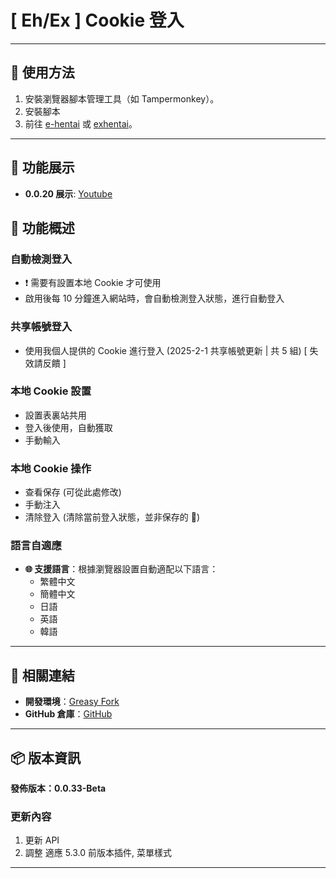 # **[ Eh/Ex ] Cookie 登入**

---

## **👻 使用方法**

1. 安裝瀏覽器腳本管理工具（如 Tampermonkey）。
2. 安裝腳本
3. 前往 [e-hentai](https://e-hentai.org/) 或 [exhentai](https://exhentai.org/)。

---

## **👀 功能展示**

- **0.0.20 展示**: [Youtube](https://www.youtube.com/watch?v=NOidYkgINY8)


## **📜 功能概述**

### **自動檢測登入**
- ❗️ 需要有設置本地 Cookie 才可使用
- 啟用後每 10 分鐘進入網站時，會自動檢測登入狀態，進行自動登入

### **共享帳號登入**
- 使用我個人提供的 Cookie 進行登入 (2025-2-1 共享帳號更新 | 共 5 組) [ 失效請反饋 ]

### **本地 Cookie 設置**
- 設置表裏站共用
- 登入後使用，自動獲取
- 手動輸入

### **本地 Cookie 操作**
- 查看保存 (可從此處修改)
- 手動注入
- 清除登入 (清除當前登入狀態，並非保存的 🍪)

### **語言自適應**
- **🌐 支援語言**：根據瀏覽器設置自動適配以下語言：
  - 繁體中文
  - 簡體中文
  - 日語
  - 英語
  - 韓語

---

## **🔗 相關連結**

- **開發環境**：[Greasy Fork](https://greasyfork.org/zh-TW/users/989635-canaan-hs)  
- **GitHub 倉庫**：[GitHub](https://github.com/Canaan-HS/MonkeyScript/tree/main/ExAutoLogin)

---

## **📦 版本資訊**

**發佈版本：0.0.33-Beta** 

### **更新內容**
1. 更新 API
2. 調整 適應 5.3.0 前版本插件, 菜單樣式

---